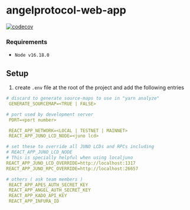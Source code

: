 # angelprotocol-web-app
[![codecov](https://codecov.io/gh/AngelProtocolFinance/angelprotocol-web-app/branch/master/graph/badge.svg?token=9KS3RZZHJF)](https://codecov.io/gh/AngelProtocolFinance/angelprotocol-web-app)

### Requirements

- `Node v16.18.0`

## Setup
1. create `.env` file at the root of the project and add the following entries

```yaml
# discard to generate source-maps to use in "yarn analyze"
 GENERATE_SOURCEMAP=<TRUE | FALSE>

# port used by development server
 PORT=<port number>

 REACT_APP_NETWORK=<LOCAL | TESTNET | MAINNET>
 REACT_APP_JUNO_LCD_NODE=<juno lcd>

# set these to override all JUNO LCDs and RPCs including 
# REACT_APP_JUNO_LCD_NODE
# This is specially helpful when using localjuno
REACT_APP_JUNO_LCD_OVERRIDE=http://localhost:1317
REACT_APP_JUNO_RPC_OVERRIDE=http://localhost:26657

# others ( ask team members )
 REACT_APP_APES_AUTH_SECRET_KEY
 REACT_APP_ANGEL_AUTH_SECRET_KEY
 REACT_APP_KADO_API_KEY
 REACT_APP_INFURA_ID

```
